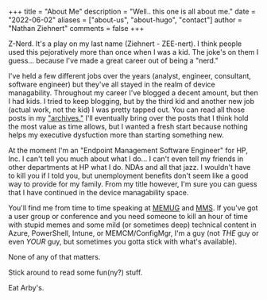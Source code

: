 +++
title = "About Me"
description = "Well.. this one is all about me."
date = "2022-06-02"
aliases = ["about-us", "about-hugo", "contact"]
author = "Nathan Ziehnert"
comments = false
+++

Z-Nerd. It's a play on my last name (Ziehnert - ZEE-nert). I think people used this 
pejoratively more than once when I was a kid. The joke's on them I 
guess... because I've made a great career out of being a "nerd."

I've held a few different jobs over the years (analyst, engineer, consultant, software 
engineer) but they've all stayed in the realm of device managability. Throughout my career 
I've blogged a decent amount, but then I had kids. I tried to keep blogging, but by the third 
kid and another new job (actual work, not the kid) I was pretty tapped out. You can read all 
those posts in my ["archives."](https://archive.z-nerd.com/) I'll eventually bring over the 
posts that I think hold the most value as time allows, but I wanted a fresh start because 
nothing helps my executive dysfuction more than starting something new.

At the moment I'm an "Endpoint Management Software Engineer" for HP, Inc. I can't tell you much 
about what I do... I can't even tell my friends in other departments at HP what I do. NDAs and 
all that jazz. I wouldn't have to kill you if I told you, but unemployment benefits don't seem 
like a good way to provide for my family. From my title however, I'm sure you can guess that I 
have continued in the device managability space.

You'll find me from time to time speaking at [MEMUG](https://memug.org/) and 
[MMS](https://mmsmoa.com). If you've got a user group or conference and you need someone to 
kill an hour of time with stupid memes and some mild (or sometimes deep) technical content in 
Azure, PowerShell, Intune, or MEMCM/ConfigMgr, I'm a guy (not *THE* guy or even *YOUR* guy, but 
sometimes you gotta stick with what's available).

None of any of that matters.

Stick around to read some fun(ny?) stuff.

Eat Arby's.